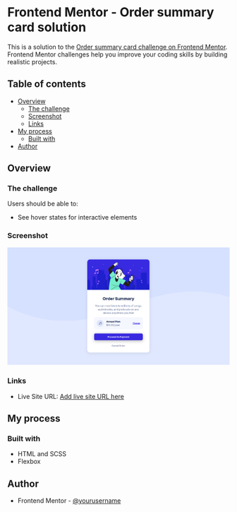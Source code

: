 # Frontend Mentor - Order summary card solution

This is a solution to the [Order summary card challenge on Frontend Mentor](https://www.frontendmentor.io/challenges/order-summary-component-QlPmajDUj). Frontend Mentor challenges help you improve your coding skills by building realistic projects. 

## Table of contents

- [Overview](#overview)
  - [The challenge](#the-challenge)
  - [Screenshot](#screenshot)
  - [Links](#links)
- [My process](#my-process)
  - [Built with](#built-with)
- [Author](#author)

## Overview

### The challenge

Users should be able to:

- See hover states for interactive elements

### Screenshot

![PREVIEW](./assets/img/preview.png)

### Links

- Live Site URL: [Add live site URL here](https://your-live-site-url.com)

## My process

### Built with

- HTML and SCSS
- Flexbox

## Author

- Frontend Mentor - [@yourusername](https://www.frontendmentor.io/profile/yourusername)

